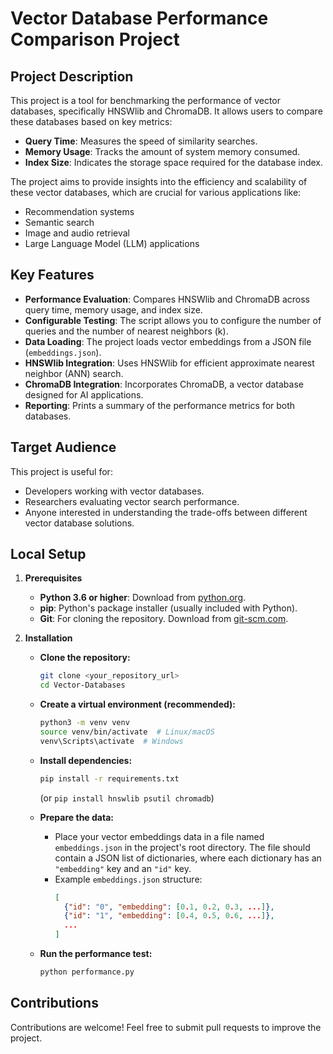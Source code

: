 # Vector Database Performance Comparison Project

## Project Description

This project is a tool for benchmarking the performance of vector databases, specifically HNSWlib and ChromaDB. It allows users to compare these databases based on key metrics:

* **Query Time**: Measures the speed of similarity searches.
* **Memory Usage**: Tracks the amount of system memory consumed.
* **Index Size**: Indicates the storage space required for the database index.

The project aims to provide insights into the efficiency and scalability of these vector databases, which are crucial for various applications like:

* Recommendation systems
* Semantic search
* Image and audio retrieval
* Large Language Model (LLM) applications

##  Key Features

* **Performance Evaluation**: Compares HNSWlib and ChromaDB across query time, memory usage, and index size.
* **Configurable Testing**:  The script allows you to configure the number of queries and the number of nearest neighbors (k).
* **Data Loading**:  The project loads vector embeddings from a JSON file (`embeddings.json`).
* **HNSWlib Integration**:  Uses HNSWlib for efficient approximate nearest neighbor (ANN) search.
* **ChromaDB Integration**:  Incorporates ChromaDB, a vector database designed for AI applications.
* **Reporting**:  Prints a summary of the performance metrics for both databases.

##  Target Audience

This project is useful for:

* Developers working with vector databases.
* Researchers evaluating vector search performance.
* Anyone interested in understanding the trade-offs between different vector database solutions.

##  Local Setup

1.  **Prerequisites**

    * **Python 3.6 or higher**:  Download from [python.org](https://www.python.org/downloads/).
    * **pip**:  Python's package installer (usually included with Python).
    * **Git**:  For cloning the repository. Download from [git-scm.com](https://git-scm.com/downloads).

2.  **Installation**

    * **Clone the repository:**

        ```bash
        git clone <your_repository_url>
        cd Vector-Databases
        ```

    * **Create a virtual environment (recommended):**

        ```bash
        python3 -m venv venv
        source venv/bin/activate  # Linux/macOS
        venv\Scripts\activate  # Windows
        ```

    * **Install dependencies:**

        ```bash
        pip install -r requirements.txt
        ```
        (or  `pip install hnswlib psutil chromadb`)

    * **Prepare the data:**

        * Place your vector embeddings data in a file named `embeddings.json` in the project's root directory.  The file should contain a JSON list of dictionaries, where each dictionary has an `"embedding"` key and an `"id"` key.
        * Example `embeddings.json` structure:
            ```json
            [
              {"id": "0", "embedding": [0.1, 0.2, 0.3, ...]},
              {"id": "1", "embedding": [0.4, 0.5, 0.6, ...]},
              ...
            ]
            ```

    * **Run the performance test:**
        ```bash
        python performance.py
        ```

##  Contributions

Contributions are welcome!  Feel free to submit pull requests to improve the project.
